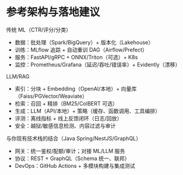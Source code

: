 # 参考架构与落地建议

传统 ML（CTR/评分/分类）
- 数据：批处理（Spark/BigQuery）+ 版本化（Lakehouse）
- 训练：MLflow 追踪 + 自动重训 DAG（Airflow/Prefect）
- 服务：FastAPI/gRPC + ONNX/Triton（可选）+ K8s
- 监控：Prometheus/Grafana（延迟/吞吐/错误率）+ Evidently（漂移）

LLM/RAG
- 索引：分块 + Embedding（OpenAI/本地）+ 向量库（Faiss/PGVector/Weaviate）
- 检索：召回 + 精排（BM25/ColBERT 可选）
- 生成：LLM（API/本地）+ 策略（缓存、函数调用、工具编排）
- 评测：离线指标 + 线上反馈闭环（日志/回放）
- 安全：越狱/敏感信息检测、内容过滤与审计

与你现有技术栈的结合（Java Spring/NestJS/GraphQL）
- 网关：统一鉴权/配额/审计；对接 ML/LLM 服务
- 协议：REST + GraphQL（Schema 统一、联邦）
- DevOps：GitHub Actions + 多模块构建与集成测试